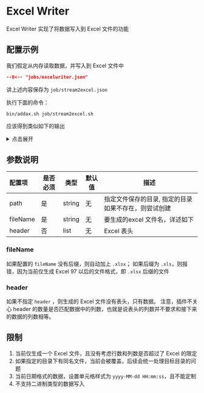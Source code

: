 # Excel Writer

Excel Writer 实现了将数据写入到 Excel 文件的功能

## 配置示例

我们假定从内存读取数据，并写入到 Excel 文件中

```json
--8<-- "jobs/excelwriter.json"
```

讲上述内容保存为 `job/stream2excel.json`

执行下面的命令：

```shell
bin/addax.sh job/stream2excel.sh
```

应该得到类似如下的输出

<details>
<summary>点击展开</summary>

```shell
--8<-- "output/excelwriter.txt"
```
</details>

## 参数说明

| 配置项   | 是否必须 | 类型   | 默认值 | 描述                                                 |
| :------- | -------- | ------ | ------ | ---------------------------------------------------- |
| path     | 是       | string | 无     | 指定文件保存的目录, 指定的目录如果不存在，则尝试创建 |
| fileName | 是       | string | 无     | 要生成的excel 文件名，详述如下                       |
| header   | 否       | list   | 无     | Excel 表头                                           |

### fileName

如果配置的 `fileName` 没有后缀，则自动加上 `.xlsx`；
如果后缀为 `.xls`，则报错，因为当前仅生成 Excel 97 以后的文件格式，即 `.xlsx` 后缀的文件

### header

如果不指定 `header` ，则生成的 Excel 文件没有表头，只有数据。
注意，插件不关心 header 的数量是否匹配数据中的列数，也就是说表头的列数并不要求和接下来的数据的列数相等。

## 限制

1. 当前仅生成一个 Excel 文件，且没有考虑行数和列数是否超过了 Excel 的限定
2. 如果指定的目录下有同名文件，当前会被覆盖，后续会统一处理目标目录的问题
3. 当前日期格式的数据，设置单元格样式为 `yyyy-MM-dd HH:mm:ss`，且不能定制
4. 不支持二进制类型的数据写入
